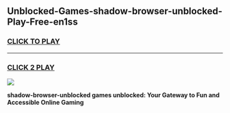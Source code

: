
## Unblocked-Games-shadow-browser-unblocked-Play-Free-en1ss
<h3>
<a href="https://premium76.site?title=shadow-browser-unblocked&ref=23A">CLICK TO PLAY</a></h3>
<hr>

<h3>
<a href="https://premium76.site?title=shadow-browser-unblocked&ref=23A">CLICK 2 PLAY</a>
  
</h3>

<a href="https://premium76.site?title=shadow-browser-unblocked&ref=23A"><img src="https://clearcache.store/games.png"></a>


**shadow-browser-unblocked games unblocked: Your Gateway to Fun and Accessible Online Gaming**
